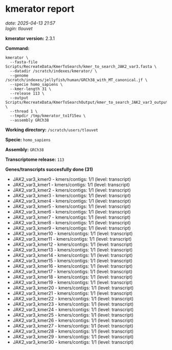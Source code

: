 # kmerator report
*date: 2025-04-13 21:57*  
*login: tlouvet*

**kmerator version:** 2.3.1

**Command:**

```
kmerator \
  --fasta-file Scripts/RecreateData/KmerToSearch/kmer_to_search_JAK2_var3.fasta \
  --datadir /scratch/indexes/kmerator/ \
  --genome /scratch/indexes/jellyfish/human/GRCh38_with_MT_canonical.jf \
  --specie homo_sapiens \
  --kmer-length 31 \
  --release 113 \
  --output Scripts/RecreateData/KmerToSearchOutput/kmer_to_search_JAK2_var3_output \
  --thread 1 \
  --tmpdir /tmp/kmerator_to1f15eu \
  --assembly GRCh38
```

**Working directory:** `/scratch/users/tlouvet`

**Specie:** `homo_sapiens`

**Assembly:** `GRCh38`

**Transcriptome release:** `113`

**Genes/transcripts succesfully done (31)**

- JAK2_var3_kmer0 - kmers/contigs: 1/1 (level: transcript)
- JAK2_var3_kmer1 - kmers/contigs: 1/1 (level: transcript)
- JAK2_var3_kmer2 - kmers/contigs: 1/1 (level: transcript)
- JAK2_var3_kmer3 - kmers/contigs: 1/1 (level: transcript)
- JAK2_var3_kmer4 - kmers/contigs: 1/1 (level: transcript)
- JAK2_var3_kmer5 - kmers/contigs: 1/1 (level: transcript)
- JAK2_var3_kmer6 - kmers/contigs: 1/1 (level: transcript)
- JAK2_var3_kmer7 - kmers/contigs: 1/1 (level: transcript)
- JAK2_var3_kmer8 - kmers/contigs: 1/1 (level: transcript)
- JAK2_var3_kmer9 - kmers/contigs: 1/1 (level: transcript)
- JAK2_var3_kmer10 - kmers/contigs: 1/1 (level: transcript)
- JAK2_var3_kmer11 - kmers/contigs: 1/1 (level: transcript)
- JAK2_var3_kmer12 - kmers/contigs: 1/1 (level: transcript)
- JAK2_var3_kmer13 - kmers/contigs: 1/1 (level: transcript)
- JAK2_var3_kmer14 - kmers/contigs: 1/1 (level: transcript)
- JAK2_var3_kmer15 - kmers/contigs: 1/1 (level: transcript)
- JAK2_var3_kmer16 - kmers/contigs: 1/1 (level: transcript)
- JAK2_var3_kmer17 - kmers/contigs: 1/1 (level: transcript)
- JAK2_var3_kmer18 - kmers/contigs: 1/1 (level: transcript)
- JAK2_var3_kmer19 - kmers/contigs: 1/1 (level: transcript)
- JAK2_var3_kmer20 - kmers/contigs: 1/1 (level: transcript)
- JAK2_var3_kmer21 - kmers/contigs: 1/1 (level: transcript)
- JAK2_var3_kmer22 - kmers/contigs: 1/1 (level: transcript)
- JAK2_var3_kmer23 - kmers/contigs: 1/1 (level: transcript)
- JAK2_var3_kmer24 - kmers/contigs: 1/1 (level: transcript)
- JAK2_var3_kmer25 - kmers/contigs: 1/1 (level: transcript)
- JAK2_var3_kmer26 - kmers/contigs: 1/1 (level: transcript)
- JAK2_var3_kmer27 - kmers/contigs: 1/1 (level: transcript)
- JAK2_var3_kmer28 - kmers/contigs: 1/1 (level: transcript)
- JAK2_var3_kmer29 - kmers/contigs: 1/1 (level: transcript)
- JAK2_var3_kmer30 - kmers/contigs: 1/1 (level: transcript)

